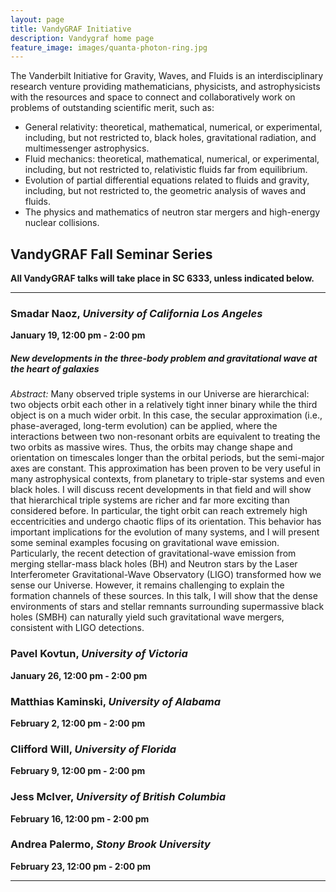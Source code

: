 ```yaml
---
layout: page
title: VandyGRAF Initiative 
description: Vandygraf home page 
feature_image: images/quanta-photon-ring.jpg
---
```


 The Vanderbilt Initiative  for Gravity, Waves, and Fluids is an interdisciplinary research venture  providing mathematicians, physicists, and astrophysicists with the resources and space to connect and collaboratively work on problems of outstanding scientific merit, such as:

+ General relativity: theoretical, mathematical, numerical, or experimental, including, but not restricted to, black holes, gravitational radiation, and multimessenger astrophysics.
+ Fluid mechanics: theoretical, mathematical, numerical, or experimental, including, but not restricted to, relativistic fluids far from equilibrium.
+ Evolution of partial differential equations related to fluids and gravity, including, but not restricted to, the geometric analysis of waves and fluids.
+ The physics and mathematics of neutron star mergers and high-energy nuclear collisions.

## VandyGRAF Fall Seminar Series

**All VandyGRAF talks will take place in SC 6333, unless indicated below.**

<hr>

### Smadar Naoz, *University of California Los Angeles*
**January 19, 12:00 pm - 2:00 pm**
##### New developments in the three-body problem and gravitational wave at the heart of galaxies
*Abstract:* Many observed triple systems in our Universe are hierarchical: two objects orbit each other in a relatively tight inner binary while the third object is on a much wider orbit. In this case, the secular approximation (i.e., phase-averaged, long-term evolution) can be applied, where the interactions between two non-resonant orbits are equivalent to treating the two orbits as massive wires. Thus, the orbits may change shape and orientation on timescales longer than the orbital periods, but the semi-major axes are constant. This approximation has been proven to be very useful in many astrophysical contexts, from planetary to triple-star systems and even black holes. I will discuss recent developments in that field and will show that hierarchical triple systems are richer and far more exciting than considered before. In particular, the tight orbit can reach extremely high eccentricities and undergo chaotic flips of its orientation. This behavior has important implications for the evolution of many systems, and I will present some seminal examples focusing on gravitational wave emission. Particularly, the recent detection of gravitational-wave emission from merging stellar-mass black holes (BH) and Neutron stars by the Laser Interferometer Gravitational-Wave Observatory (LIGO) transformed how we sense our Universe. However, it remains challenging to explain the formation channels of these sources. In this talk, I will show that the dense environments of stars and stellar remnants surrounding supermassive black holes (SMBH) can naturally yield such gravitational wave mergers, consistent with LIGO detections.

### Pavel Kovtun, *University of Victoria*
**January 26, 12:00 pm - 2:00 pm**

### Matthias Kaminski, *University of Alabama*
**February 2, 12:00 pm - 2:00 pm**

### Clifford Will, *University of Florida*
**February 9, 12:00 pm - 2:00 pm**

### Jess McIver, *University of British Columbia*
**February 16, 12:00 pm - 2:00 pm**

### Andrea Palermo, *Stony Brook University*
**February 23, 12:00 pm - 2:00 pm**

<hr>


